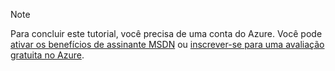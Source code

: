 > [!NOTE]
> Para concluir este tutorial, você precisa de uma conta do Azure. Você pode <a href="http://www.windowsazure.com/pricing/member-offers/msdn-benefits-details/" target="_blank">ativar os benefícios de assinante MSDN</a> ou <a href="http://www.windowsazure.com/pricing/free-trial/" target="_blank">inscrever-se para uma avaliação gratuita no Azure</a>.
> 
> 

